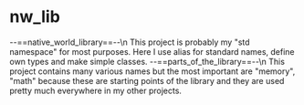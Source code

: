 # nw_lib
--==native_world_library==--\n
This project is probably my "std namespace" for most purposes.
Here I use alias for standard names, define own types and make simple classes.
--==parts_of_the_library==--\n
This project contains many various names but the most important are
"memory", "math" because these are starting points of the library and
they are used pretty much everywhere in my other projects.